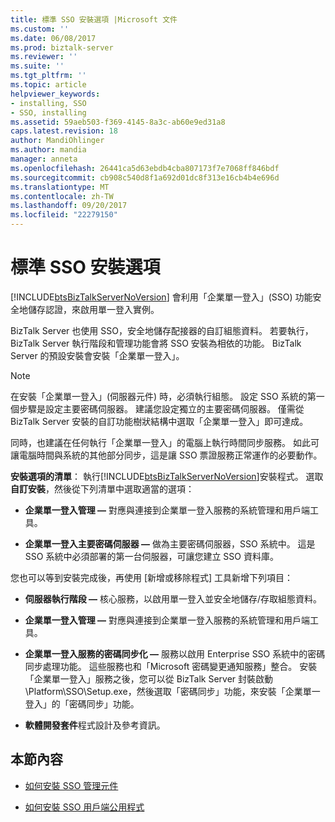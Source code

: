 ```yaml
---
title: 標準 SSO 安裝選項 |Microsoft 文件
ms.custom: ''
ms.date: 06/08/2017
ms.prod: biztalk-server
ms.reviewer: ''
ms.suite: ''
ms.tgt_pltfrm: ''
ms.topic: article
helpviewer_keywords:
- installing, SSO
- SSO, installing
ms.assetid: 59aeb503-f369-4145-8a3c-ab60e9ed31a8
caps.latest.revision: 18
author: MandiOhlinger
ms.author: mandia
manager: anneta
ms.openlocfilehash: 26441ca5d63ebdb4cba807173f7e7068ff846bdf
ms.sourcegitcommit: cb908c540d8f1a692d01dc8f313e16cb4b4e696d
ms.translationtype: MT
ms.contentlocale: zh-TW
ms.lasthandoff: 09/20/2017
ms.locfileid: "22279150"
---
```

# <a name="standard-sso-installation-options"></a>標準 SSO 安裝選項
[!INCLUDE[btsBizTalkServerNoVersion](../includes/btsbiztalkservernoversion-md.md)] 會利用「企業單一登入」(SSO) 功能安全地儲存認證，來啟用單一登入實例。  
  
 BizTalk Server 也使用 SSO，安全地儲存配接器的自訂組態資料。 若要執行，BizTalk Server 執行階段和管理功能會將 SSO 安裝為相依的功能。 BizTalk Server 的預設安裝會安裝「企業單一登入」。  
  
> [!NOTE]
>  在安裝「企業單一登入」(伺服器元件) 時，必須執行組態。 設定 SSO 系統的第一個步驟是設定主要密碼伺服器。 建議您設定獨立的主要密碼伺服器。 僅需從 BizTalk Server 安裝的自訂功能樹狀結構中選取「企業單一登入」即可達成。  
>   
>  同時，也建議在任何執行「企業單一登入」的電腦上執行時間同步服務。 如此可讓電腦時間與系統的其他部分同步，這是讓 SSO 票證服務正常運作的必要動作。  
  
 **安裝選項的清單**： 執行[!INCLUDE[btsBizTalkServerNoVersion](../includes/btsbiztalkservernoversion-md.md)]安裝程式。 選取**自訂安裝**，然後從下列清單中選取適當的選項：  
  
-   **企業單一登入管理 ―** 對應與連接到企業單一登入服務的系統管理和用戶端工具。  
  
-   **企業單一登入主要密碼伺服器 ―** 做為主要密碼伺服器，SSO 系統中。 這是 SSO 系統中必須部署的第一台伺服器，可讓您建立 SSO 資料庫。  
  
 您也可以等到安裝完成後，再使用 [新增或移除程式] 工具新增下列項目：  
  
-   **伺服器執行階段 ―** 核心服務，以啟用單一登入並安全地儲存/存取組態資料。  
  
-   **企業單一登入管理 ―** 對應與連接到企業單一登入服務的系統管理和用戶端工具。  
  
-   **企業單一登入服務的密碼同步化 ―** 服務以啟用 Enterprise SSO 系統中的密碼同步處理功能。 這些服務也和「Microsoft 密碼變更通知服務」整合。 安裝「企業單一登入」服務之後，您可以從 BizTalk Server 封裝啟動 \Platform\SSO\Setup.exe，然後選取「密碼同步」功能，來安裝「企業單一登入」的「密碼同步」功能。  
  
-   **軟體開發套件**程式設計及參考資訊。  
  
## <a name="in-this-section"></a>本節內容  
  
-   [如何安裝 SSO 管理元件](../core/how-to-install-the-sso-administration-component.md)  
  
-   [如何安裝 SSO 用戶端公用程式](../core/how-to-install-the-sso-client-utility.md)